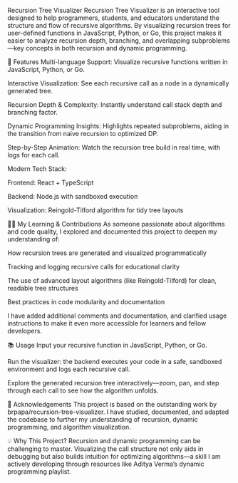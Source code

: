 Recursion Tree Visualizer
Recursion Tree Visualizer is an interactive tool designed to help programmers, students, and educators understand the structure and flow of recursive algorithms. By visualizing recursion trees for user-defined functions in JavaScript, Python, or Go, this project makes it easier to analyze recursion depth, branching, and overlapping subproblems—key concepts in both recursion and dynamic programming.

🚀 Features
Multi-language Support: Visualize recursive functions written in JavaScript, Python, or Go.

Interactive Visualization: See each recursive call as a node in a dynamically generated tree.

Recursion Depth & Complexity: Instantly understand call stack depth and branching factor.

Dynamic Programming Insights: Highlights repeated subproblems, aiding in the transition from naive recursion to optimized DP.

Step-by-Step Animation: Watch the recursion tree build in real time, with logs for each call.

Modern Tech Stack:

Frontend: React + TypeScript

Backend: Node.js with sandboxed execution

Visualization: Reingold-Tilford algorithm for tidy tree layouts

🧑‍💻 My Learning & Contributions
As someone passionate about algorithms and code quality, I explored and documented this project to deepen my understanding of:

How recursion trees are generated and visualized programmatically

Tracking and logging recursive calls for educational clarity

The use of advanced layout algorithms (like Reingold-Tilford) for clean, readable tree structures

Best practices in code modularity and documentation

I have added additional comments and documentation, and clarified usage instructions to make it even more accessible for learners and fellow developers.

📚 Usage
Input your recursive function in JavaScript, Python, or Go.

Run the visualizer: the backend executes your code in a safe, sandboxed environment and logs each recursive call.

Explore the generated recursion tree interactively—zoom, pan, and step through each call to see how the algorithm unfolds.

📝 Acknowledgements
This project is based on the outstanding work by brpapa/recursion-tree-visualizer.
I have studied, documented, and adapted the codebase to further my understanding of recursion, dynamic programming, and algorithm visualization.

💡 Why This Project?
Recursion and dynamic programming can be challenging to master. Visualizing the call structure not only aids in debugging but also builds intuition for optimizing algorithms—a skill I am actively developing through resources like Aditya Verma’s dynamic programming playlist.
